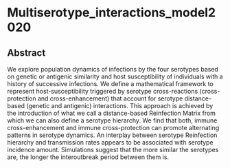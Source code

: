 # Multiserotype_interactions_model2020

## Abstract
We explore population dynamics of infections by the four serotypes based on genetic or antigenic similarity and  host susceptibility of individuals with a history of successive infections. We define a mathematical framework to represent host-susceptibility triggered by serotype cross-reactions (cross-protection and cross-enhancement) that account for serotype distance-based (genetic and antigenic) interactions. This approach is achieved by the introduction of what we call a distance-based Reinfection Matrix from which we can also define a serotype hierarchy. We find that both, immune cross-enhancement and immune cross-protection can promote alternating patterns in serotype dynamics. An interplay between serotype Reinfection hierarchy and transmission rates appears to be associated with serotype incidence amount. Simulations suggest that the more similar the serotypes are, the longer the interoutbreak period between them is. 




